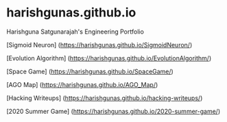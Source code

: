 # harishgunas.github.io

Harishguna Satgunarajah's Engineering Portfolio

[Sigmoid Neuron] (https://harishgunas.github.io/SigmoidNeuron/)

[Evolution Algorithm] (https://harishgunas.github.io/EvolutionAlgorithm/)

[Space Game] (https://harishgunas.github.io/SpaceGame/)

[AGO Map] (https://harishgunas.github.io/AGO_Map/)

[Hacking Writeups] (https://harishgunas.github.io/hacking-writeups/)

[2020 Summer Game] (https://harishgunas.github.io/2020-summer-game/)
